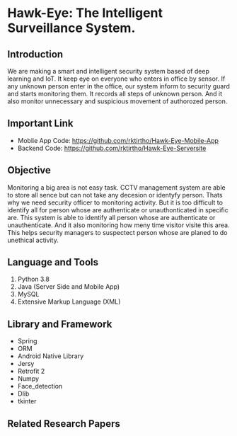 # Hawk-Eye: The Intelligent Surveillance System. 

## Introduction
We are making a smart and intelligent security system based of deep learning and IoT. It keep eye on everyone who enters in office by sensor. If any unknown person enter in the office, our system inform to security guard and starts monitoring them. It records all steps of unknown person. And it also monitor unnecessary and suspicious movement of authorozed person.

## Important Link
* Moblie App Code: https://github.com/rktirtho/Hawk-Eye-Mobile-App
* Backend Code: https://github.com/rktirtho/Hawk-Eye-Serversite

## Objective
Monitoring a big area is not easy task. CCTV management system are able to store all sence but can not take any decesion or identyfy person. Thats why we need security officer to monitoring activity. But it is too difficult to identify all for person whose are authenticate or unauthonticated in specific are. This system is able to identify all person whose are authenticate or unauthenticate. And it also monitoring how meny time visitor visite this area. This helps security managers to suspectect person whose are planed to do unethical activity. 

## Language and Tools
1. Python 3.8
2. Java (Server Side and Mobile App)
3. MySQL
4. Extensive Markup Language (XML)

## Library and Framework
* Spring
* ORM
* Android Native Library
* Jersy
* Retrofit 2
* Numpy
* Face_detection
* Dlib
* tkinter

## Related Research Papers
